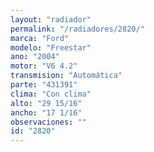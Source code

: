 ```yaml
---
layout: "radiador"
permalink: "/radiadores/2820/"
marca: "Ford"
modelo: "Freestar"
ano: "2004"
motor: "V6 4.2"
transmision: "Automática"
parte: "431391"
clima: "Con clima"
alto: "29 15/16"
ancho: "17 1/16"
observaciones: ""
id: "2820"
---
```


